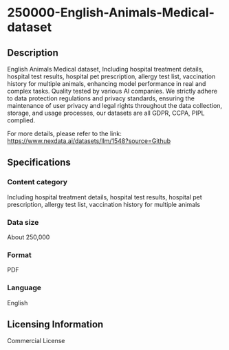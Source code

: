 # 250000-English-Animals-Medical-dataset

## Description
English Animals Medical dataset, Including hospital treatment details, hospital test results, hospital pet prescription, allergy test list, vaccination history for multiple animals, enhancing model performance in real and complex tasks. Quality tested by various AI companies. We strictly adhere to data protection regulations and privacy standards, ensuring the maintenance of user privacy and legal rights throughout the data collection, storage, and usage processes, our datasets are all GDPR, CCPA, PIPL complied.

For more details, please refer to the link: https://www.nexdata.ai/datasets/llm/1548?source=Github

## Specifications
### Content category
Including hospital treatment details, hospital test results, hospital pet prescription, allergy test list, vaccination history for multiple animals
### Data size
About 250,000
### Format
PDF
### Language
English

## Licensing Information
Commercial License









